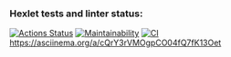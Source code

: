 ### Hexlet tests and linter status:
[![Actions Status](https://github.com/kendudan/frontend-project-lvl2/workflows/hexlet-check/badge.svg)](https://github.com/kendudan/frontend-project-lvl2/actions)
[![Maintainability](https://api.codeclimate.com/v1/badges/a99a88d28ad37a79dbf6/maintainability)](https://codeclimate.com/github/codeclimate/codeclimate/maintainability)
[![CI](https://github.com/kendudan/frontend-project-lvl2/actions/workflows/main.yml/badge.svg)](https://github.com/kendudan/frontend-project-lvl2/actions/workflows/main.yml)
https://asciinema.org/a/cQrY3rVMOgpCO04fQ7fK13Oet
